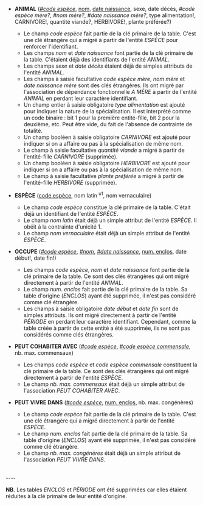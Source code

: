 <!-- Generated by Mocodo 4.0.1 -->

- **ANIMAL** (<ins>_#code espèce_</ins>, <ins>nom</ins>, <ins>date naissance</ins>, sexe, date décès, _#code espèce mère?_, _#nom mère?_, _#date naissance mère?_, type alimentation!, CARNIVORE!, quantité viande?, HERBIVORE!, plante préférée?)
  - Le champ _code espèce_ fait partie de la clé primaire de la table. C'est une clé étrangère qui a migré à partir de l'entité _ESPÈCE_ pour renforcer l'identifiant.
  - Les champs _nom_ et _date naissance_ font partie de la clé primaire de la table. C'étaient déjà des identifiants de l'entité _ANIMAL_.
  - Les champs _sexe_ et _date décès_ étaient déjà de simples attributs de l'entité _ANIMAL_.
  - Les champs à saisie facultative _code espèce mère_, _nom mère_ et _date naissance mère_ sont des clés étrangères. Ils ont migré par l'association de dépendance fonctionnelle _A MÈRE_ à partir de l'entité _ANIMAL_ en perdant leur caractère identifiant.
  - Un champ entier à saisie obligatoire _type alimentation_ est ajouté pour indiquer la nature de la spécialisation. Il est interprété comme un code binaire : bit 1 pour la première entité-fille, bit 2 pour la deuxième, etc. Peut être vide, du fait de l'absence de contrainte de totalité.
  - Un champ booléen à saisie obligatoire _CARNIVORE_ est ajouté pour indiquer si on a affaire ou pas à la spécialisation de même nom.
  - Le champ à saisie facultative _quantité viande_ a migré à partir de l'entité-fille _CARNIVORE_ (supprimée).
  - Un champ booléen à saisie obligatoire _HERBIVORE_ est ajouté pour indiquer si on a affaire ou pas à la spécialisation de même nom.
  - Le champ à saisie facultative _plante préférée_ a migré à partir de l'entité-fille _HERBIVORE_ (supprimée).

- **ESPÈCE** (<ins>code espèce</ins>, nom latin <sup>u1</sup>, nom vernaculaire)
  - Le champ _code espèce_ constitue la clé primaire de la table. C'était déjà un identifiant de l'entité _ESPÈCE_.
  - Le champ _nom latin_ était déjà un simple attribut de l'entité _ESPÈCE_. Il obéit à la contrainte d'unicité 1.
  - Le champ _nom vernaculaire_ était déjà un simple attribut de l'entité _ESPÈCE_.

- **OCCUPE** (<ins>_#code espèce_</ins>, <ins>_#nom_</ins>, <ins>_#date naissance_</ins>, <ins>num. enclos</ins>, date début!, date fin!)
  - Les champs _code espèce_, _nom_ et _date naissance_ font partie de la clé primaire de la table. Ce sont des clés étrangères qui ont migré directement à partir de l'entité _ANIMAL_.
  - Le champ _num. enclos_ fait partie de la clé primaire de la table. Sa table d'origine (_ENCLOS_) ayant été supprimée, il n'est pas considéré comme clé étrangère.
  - Les champs à saisie obligatoire _date début_ et _date fin_ sont de simples attributs. Ils ont migré directement à partir de l'entité _PÉRIODE_ en perdant leur caractère identifiant. Cependant, comme la table créée à partir de cette entité a été supprimée, ils ne sont pas considérés comme clés étrangères.

- **PEUT COHABITER AVEC** (<ins>_#code espèce_</ins>, <ins>_#code espèce commensale_</ins>, nb. max. commensaux)
  - Les champs _code espèce_ et _code espèce commensale_ constituent la clé primaire de la table. Ce sont des clés étrangères qui ont migré directement à partir de l'entité _ESPÈCE_.
  - Le champ _nb. max. commensaux_ était déjà un simple attribut de l'association _PEUT COHABITER AVEC_.

- **PEUT VIVRE DANS** (<ins>_#code espèce_</ins>, <ins>num. enclos</ins>, nb. max. congénères)
  - Le champ _code espèce_ fait partie de la clé primaire de la table. C'est une clé étrangère qui a migré directement à partir de l'entité _ESPÈCE_.
  - Le champ _num. enclos_ fait partie de la clé primaire de la table. Sa table d'origine (_ENCLOS_) ayant été supprimée, il n'est pas considéré comme clé étrangère.
  - Le champ _nb. max. congénères_ était déjà un simple attribut de l'association _PEUT VIVRE DANS_.
<br>
----


**NB.** Les tables _ENCLOS_ et _PÉRIODE_ ont été supprimées car elles étaient réduites à la clé primaire de leur entité d'origine.
